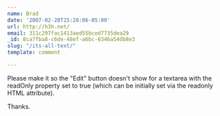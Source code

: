 ```yaml
---
name: Brad
date: '2007-02-28T15:28:06-05:00'
url: http://h3h.net/
email: 311c297fac1413aed55bced7735dea29
_id: 8ca7fba8-c6de-48ef-a6bc-6346a54db8e3
slug: "/its-all-text/"
template: comment

---
```


Please make it so the "Edit" button doesn't show for a textarea with the readOnly property set to true (which can be initially set via the readonly HTML attribute).

Thanks.
